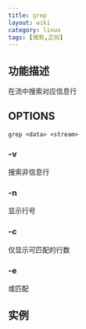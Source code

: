 ```yaml
---
title: grep
layout: wiki
category: linux
tags: [搜索,正则]
---
```


## 功能描述

在流中搜索对应信息行


## OPTIONS

~~~
grep <data> <stream>
~~~

### -v

搜索非信息行

### -n

显示行号

### -c

仅显示可匹配的行数

### -e

或匹配

## 实例

~~~Bash

~~~
